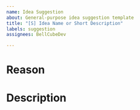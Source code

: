 ```yaml
---
name: Idea Suggestion
about: General-purpose idea suggestion template
title: "[S] Idea Name or Short Description"
labels: suggestion
assignees: BellCubeDev

---
```


<!-- Things in these comment tags aren't shown in Markdown, so you don't have to remove them! -->
# Reason
<!-- e.g. "Lore," "Quality of Life," "Personal Preference," "Immersion," "Bug in Clockwork" -->

# Description
<!-- What does your idea entail? e.g. "Add more butterflies to the Glass Garden" -->
